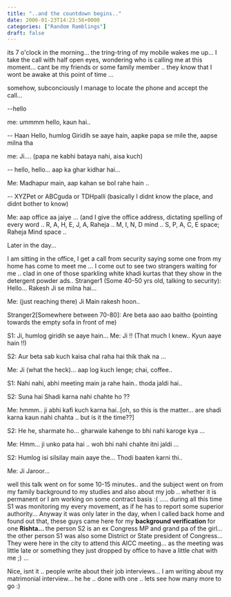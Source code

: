 ```yaml
---
title: "..and the countdown begins.."
date: 2006-01-23T14:23:56+0000
categories: ["Random Ramblings"]
draft: false
---
```


its 7 o'clock in the morning... the tring-tring of my mobile wakes me up... I take the call with half open eyes, wondering who is calling me at this moment... cant be my friends or some family member .. they know that I wont be awake at this point of time ...

somehow, subconciously I manage to locate the phone and accept the call...

--hello

me: ummmm hello, kaun hai..

-- Haan Hello, humlog Giridih se aaye hain, aapke papa se mile the, aapse milna tha

me: Ji.... (papa ne kabhi bataya nahi, aisa kuch)

-- hello, hello... aap ka ghar kidhar hai...

Me: Madhapur main, aap kahan se bol rahe hain ..

--  XYZPet or  ABCguda or TDHpalli (basically I didnt know the place, and didnt bother to know)

Me: aap office aa jaiye ... (and I give the office address, dictating spelling of every word .. R, A, H, E, J, A, Raheja .. M, I, N, D mind .. S, P, A, C, E  space; Raheja Mind space ..

Later in the day...

I am sitting in the office, I get a call from security saying some one from my home has come to meet me ... I come out to see two strangers waiting for me .. clad in one of those sparkling white khadi kurtas that they show  in the detergent powder ads..
Stranger1 (Some 40-50 yrs old, talking to security): Hello... Rakesh Ji se milna hai...

Me: (just reaching there) Ji Main rakesh hoon..

Stranger2[Somewhere between 70-80]: Are beta aao aao baitho (pointing towards the empty sofa in front of me)

S1: Ji, humlog giridih se aaye hain...
Me: Ji !! (That much I knew.. Kyun aaye hain !!)

S2: Aur beta sab kuch kaisa chal raha hai thik thak na ...

Me: Ji (what the heck)... aap log kuch lenge; chai, coffee..

S1: Nahi nahi, abhi meeting main ja rahe hain.. thoda jaldi hai..

S2: Suna hai Shadi karna nahi chahte ho ??

Me:  hmmm.. ji abhi kafi kuch karna hai..[oh, so this is the matter... are shadi karna kaun nahi chahta .. but is it the time??]

S2: He he, sharmate ho... gharwale kahenge to bhi nahi karoge kya ...

Me: Hmm... ji unko pata hai .. woh bhi nahi chahte itni jaldi ...

S2: Humlog isi silsilay main aaye the... Thodi baaten karni thi..

Me: Ji Jaroor...

well this talk went on for some 10-15 minutes.. and the subject went on from my family background to my studies and also about my job .. whether it is permanent or I am working on some contract basis :( ..... during all this time S1 was monitoring my every movement, as if he has to report some superior authority...
Anyway it was only later in the day, when I called back home and found out that, these guys came here for my <strong>background verification </strong>for one <strong>Rishta...  </strong>the person S2 is an ex Congress MP and grand pa of  the girl... the other person S1 was also some District or State president of Congress...  They were here in the city to attend this AICC meeting... as the meeting was little late or something they just dropped by office to have a little  chat with me ;) ...

Nice, isnt it .. people write about their job interviews... I am writing about my matrimonial interview... he he .. done with one .. lets see how many more to go :)